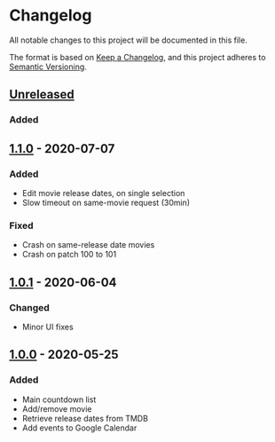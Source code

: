 Changelog
=========

All notable changes to this project will be documented in this file.

The format is based on [Keep a Changelog](https://keepachangelog.com/en/1.0.0/),
and this project adheres to [Semantic Versioning](https://semver.org/spec/v2.0.0.html).


## [Unreleased]

### Added


## [1.1.0] - 2020-07-07

### Added

- Edit movie release dates, on single selection
- Slow timeout on same-movie request (30min)

### Fixed

- Crash on same-release date movies
- Crash on patch 100 to 101


## [1.0.1] - 2020-06-04

### Changed

- Minor UI fixes


## [1.0.0] - 2020-05-25

### Added

- Main countdown list
- Add/remove movie
- Retrieve release dates from TMDB
- Add events to Google Calendar


[Unreleased]: https://github.com/adrienbricchi/waiting-for-moranis/tree/develop
[1.1.0]: https://github.com/adrienbricchi/waiting-for-moranis/releases/tag/1.1.0
[1.0.1]: https://github.com/adrienbricchi/waiting-for-moranis/releases/tag/1.0.1
[1.0.0]: https://github.com/adrienbricchi/waiting-for-moranis/releases/tag/1.0.0
